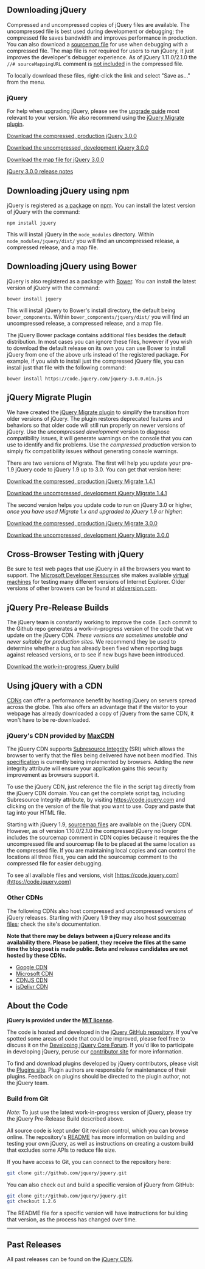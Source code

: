 <script>{
	"title": "Download jQuery",
	"customFields": [
		{ "key": "hide_title", "value": 1 }
	]
}</script>

## Downloading jQuery

Compressed and uncompressed copies of jQuery files are available. The uncompressed file is best used during development or debugging; the compressed file saves bandwidth and improves performance in production.
You can also download a [sourcemap file](http://www.html5rocks.com/en/tutorials/developertools/sourcemaps/) for use when debugging with a compressed file.
The map file is _not_ required for users to run jQuery, it just improves the developer's debugger experience.
As of jQuery 1.11.0/2.1.0 the `//# sourceMappingURL` comment is [not included](https://blog.jquery.com/2014/01/24/jquery-1-11-and-2-1-released/) in the compressed file.

To locally download these files, right-click the link and select "Save as..." from the menu.

### jQuery

For help when upgrading jQuery, please see the [upgrade guide](https://jquery.com/upgrade-guide/) most relevant to your version.
We also recommend using the [jQuery Migrate plugin](https://github.com/jquery/jquery-migrate).

<a href="https://code.jquery.com/jquery-3.0.0.min.js" download>Download the compressed, production jQuery 3.0.0</a>

<a href="https://code.jquery.com/jquery-3.0.0.js" download>Download the uncompressed, development jQuery 3.0.0</a>

<a href="https://code.jquery.com/jquery-3.0.0.min.map" download>Download the map file for jQuery 3.0.0</a>

[jQuery 3.0.0 release
notes](http://blog.jquery.com/2016/06/09/jquery-3-0-final-released/)

## Downloading jQuery using npm
jQuery is registered as [a package](https://www.npmjs.com/package/jquery) on [npm](https://www.npmjs.com/). You can install the latest version of jQuery with the command:
```
npm install jquery
```
This will install jQuery in the `node_modules` directory. Within `node_modules/jquery/dist/` you will find an uncompressed release, a compressed release, and a map file.

## Downloading jQuery using Bower
jQuery is also registered as a package with [Bower](http://bower.io). You can install the latest version of jQuery with the command:
```
bower install jquery
```
This will install jQuery to Bower's install directory, the default being `bower_components`. Within `bower_components/jquery/dist/` you will find an uncompressed release, a compressed release, and a map file.

The jQuery Bower package contains additional files besides the default distribution. In most cases you can ignore these files, however if you wish to download the default release on its own you can use Bower to install jQuery from one of the above urls instead of the registered package. For example, if you wish to install just the compressed jQuery file, you can install just that file with the following command:
```
bower install https://code.jquery.com/jquery-3.0.0.min.js
```

## jQuery Migrate Plugin

We have created the [jQuery Migrate plugin](https://github.com/jquery/jquery-migrate/#readme)
to simplify the transition from older versions of jQuery. The plugin restores deprecated features and behaviors so that older code will still run properly on newer versions of jQuery. Use the _uncompressed development_ version to diagnose compatibility issues, it will generate warnings on the console that you can use to identify and fix problems. Use the _compressed production_ version to simply fix compatibility issues without generating console warnings.

There are two versions of Migrate. The first will help you update your pre-1.9 jQuery code to jQuery 1.9 up to 3.0. You can get that version here:

<a href="https://code.jquery.com/jquery-migrate-1.4.1.min.js" download>Download the compressed, production jQuery Migrate 1.4.1</a>

<a href="https://code.jquery.com/jquery-migrate-1.4.1.js" download>Download the uncompressed, development jQuery Migrate 1.4.1</a>

The second version helps you update code to run on jQuery 3.0 or higher, *once you have used Migrate 1.x and upgraded to jQuery 1.9 or higher*:

<a href="https://code.jquery.com/jquery-migrate-3.0.0.min.js" download>Download the compressed, production jQuery Migrate 3.0.0</a>

<a href="https://code.jquery.com/jquery-migrate-3.0.0.js" download>Download the uncompressed, development jQuery Migrate 3.0.0</a>

## Cross-Browser Testing with jQuery

Be sure to test web pages that use jQuery in all the browsers you want to support. The [Microsoft Developer Resources](https://developer.microsoft.com/en-us/microsoft-edge/) site makes available [virtual machines](https://developer.microsoft.com/en-us/microsoft-edge/tools/vms/) for testing many different versions of Internet Explorer. Older versions of other browsers can be found at [oldversion.com](http://oldversion.com/).

## jQuery Pre-Release Builds

The jQuery team is constantly working to improve the code. Each commit to the Github repo generates a work-in-progress version of the code that we update on the jQuery CDN. _These versions are sometimes unstable and never suitable for production sites._ We recommend they be used to determine whether a bug has already been fixed when reporting bugs against released versions, or to see if new bugs have been introduced.

<a href="https://code.jquery.com/jquery-git.js" download>Download the work-in-progress jQuery build</a>

## Using jQuery with a CDN

[CDNs](https://en.wikipedia.org/wiki/Content_delivery_network) can offer a performance benefit by hosting jQuery on servers spread across the globe. This also offers an advantage that
if the visitor to your webpage has already downloaded a copy of jQuery from the same CDN, it won't have to be re-downloaded.

### jQuery's CDN provided by [MaxCDN](https://www.maxcdn.com)

The jQuery CDN supports [Subresource Integrity](https://developer.mozilla.org/en-US/docs/Web/Security/Subresource_Integrity) (SRI) which allows the browser to verify that the files being delivered have not been modified. This [specification](https://www.w3.org/TR/SRI/) is currently being implemented by browsers. Adding the new integrity attribute will ensure your application gains this security improvement as browsers support it.

To use the jQuery CDN, just reference the file in the script tag directly from the jQuery CDN domain. You can get the complete script tag, including Subresource Integrity attribute, by visiting https://code.jquery.com and clicking on the version of the file that you want to use. Copy and paste that tag into your HTML file.

Starting with jQuery 1.9, [sourcemap files](https://blog.jquery.com/2013/01/09/jquery-1-9-rc1-and-migrate-rc1-released/#sourcemaps) are available on the jQuery CDN. However, as of version 1.10.0/2.1.0 the compressed jQuery no longer includes the sourcemap comment in CDN copies because it requires the the uncompressed file and sourcemap file to be placed at the same location as the compressed file. If you are maintaining local copies and can control the locations all three files, you can add the sourcemap comment to the compressed file for easier debugging.

To see all available files and versions, visit [https://code.jquery.com](https://code.jquery.com)

### Other CDNs

The following CDNs also host compressed and uncompressed versions of jQuery releases. Starting with jQuery 1.9 they may also host [sourcemap files](https://blog.jquery.com/2013/01/09/jquery-1-9-rc1-and-migrate-rc1-released/#sourcemaps); check the site's documentation.

**Note that there may be delays between a jQuery release and its availability there. Please be patient, they receive the files at the same time the blog post is made public. Beta and release candidates are not hosted by these CDNs.**

* [Google CDN](https://developers.google.com/speed/libraries/devguide#jquery)
* [Microsoft CDN](https://www.asp.net/ajax/cdn#jQuery_Releases_on_the_CDN_0)
* [CDNJS CDN](https://cdnjs.com/libraries/jquery/)
* [jsDelivr CDN](https://www.jsdelivr.com/#!jquery)

## About the Code

**jQuery is provided under the <a href="https://jquery.org/license/">MIT license</a>.**

The code is hosted and developed in the [jQuery GitHub repository](https://github.com/jquery/jquery). If you've spotted some areas of code that could be improved, please feel free to discuss it on the [Developing jQuery Core Forum](https://forum.jquery.com/developing-jquery-core). If you'd like to participate in developing jQuery, peruse our [contributor site](https://contribute.jquery.org) for more information.

To find and download plugins developed by jQuery contributors, please visit the <a href="https://plugins.jquery.com/">Plugins site</a>. Plugin authors are responsible for maintenance of their plugins. Feedback on plugins should be directed to the plugin author, not the jQuery team.

### Build from Git

*Note:* To just use the latest work-in-progress version of jQuery, please try the jQuery Pre-Release Build described above.

All source code is kept under Git revision control, which you can browse online. The repository's <a href="https://github.com/jquery/jquery/blob/master/README.md">README</a> has more information on building and testing your own jQuery, as well as instructions on creating a custom build that excludes some APIs to reduce file size.

If you have access to Git, you can connect to the repository here:

``` bash
git clone git://github.com/jquery/jquery.git
```

You can also check out and build a specific version of jQuery from GitHub:

``` bash
git clone git://github.com/jquery/jquery.git
git checkout 1.2.6
```

The README file for a specific version will have instructions for building that version, as the process has changed over time.

***

## Past Releases

All past releases can be found on the [jQuery CDN](https://code.jquery.com).

